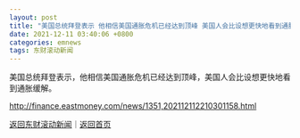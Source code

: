 ```yaml
---
layout: post
title: "美国总统拜登表示 他相信美国通胀危机已经达到顶峰 美国人会比设想更快地看到通胀缓解"
date: 2021-12-11 03:40:06 +0800
categories: emnews
tags: 东财滚动新闻
---
```


美国总统拜登表示，他相信美国通胀危机已经达到顶峰，美国人会比设想更快地看到通胀缓解。

<http://finance.eastmoney.com/news/1351,202112112210301158.html>

[返回东财滚动新闻](//finews.withounder.com/emnews/)｜[返回首页](//finews.withounder.com/)
